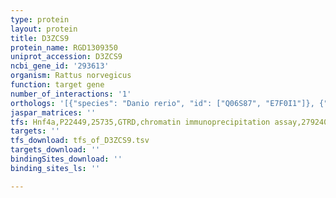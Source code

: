 ```yaml
---
type: protein
layout: protein
title: D3ZCS9
protein_name: RGD1309350
uniprot_accession: D3ZCS9
ncbi_gene_id: '293613'
organism: Rattus norvegicus
function: target gene
number_of_interactions: '1'
orthologs: '[{"species": "Danio rerio", "id": ["Q06S87", "E7F0I1"]}, {"species": "Mus musculus", "id": ["<a href=\"/protein/q9crb3\">Q9CRB3</a>"]}, {"species": "Caenorhabditis elegans", "id": ["<a href=\"/protein/q21882\">Q21882</a>", "O44578"]}, {"species": "Drosophila melanogaster", "id": ["<a href=\"/protein/a1z8c9\">A1Z8C9</a>"]}]'
jaspar_matrices: ''
tfs: Hnf4a,P22449,25735,GTRD,chromatin immunoprecipitation assay,27924024%5Buid%5D,No
targets: ''
tfs_download: tfs_of_D3ZCS9.tsv
targets_download: ''
bindingSites_download: ''
binding_sites_ls: ''

---
```

